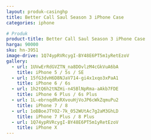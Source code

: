 ```yaml
---
layout: produk-casinghp
title: Better Call Saul Season 3 iPhone Case
categories: iphone

# Produk
product-title: Better Call Saul Season 3 iPhone Case
harga: 90000
sku: hn-3951
image-drive: 1Q74ypRVRcygI-BY48E6PT5m1yRetEzoV
gallery:
  - url: 1UVwErRdGVZTN_na8DOvlzM4cGkVuA6bA
    title: iPhone 5 / 5s / SE
  - url: 15fG3dvH6D8NJaV714-gi4x1xqo3xPaA1
    title: iPhone 6 / 6s
  - url: 1h2tQ6h2tNZHi-n45BlNpRma-aAkb7FDE
    title: iPhone 6 Plus / 6s Plus
  - url: 1L-ebrnqdRxRXvouHjVoJP6cWkZqmuPu2
    title: iPhone 7 / 8
  - url: 1oBBoeJTYO2-7k_052WUtAc7g2aM3GhLD
    title: iPhone 7 Plus / 8 Plus
  - url: 1Q74ypRVRcygI-BY48E6PT5m1yRetEzoV
    title: iPhone X
---
```

